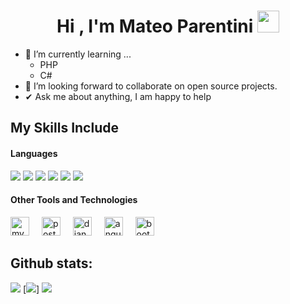 <h1 align="center"><b>Hi , I'm Mateo Parentini </b><img src="https://media.giphy.com/media/hvRJCLFzcasrR4ia7z/giphy.gif" width="35"></h1>
<!--  -->



- 🌱 I’m currently learning ...
  - PHP
  - C#
- 👯 I’m looking forward to collaborate on open source projects.
- ✔ Ask me about anything, I am happy to help<br>


## My Skills Include

<h4> Languages </h4>
<span> 
  <img src="https://img.shields.io/badge/HTML5-E34F26?style=for-the-badge&logo=html5&logoColor=white">
  <img src="https://img.shields.io/badge/CSS3-1572B6?style=for-the-badge&logo=css3&logoColor=white">
  <img src="https://img.shields.io/badge/JavaScript-F7DF1E?style=for-the-badge&logo=javascript&logoColor=black">
  <img src="https://img.shields.io/badge/Java-ED8B00?style=for-the-badge&logo=java&logoColor=white">
  <img src="https://img.shields.io/badge/python-3670A0?style=for-the-badge&logo=python&logoColor=ffdd54">
  <img src= "https://img.shields.io/badge/typescript-%23007ACC.svg?style=for-the-badge&logo=typescript&logoColor=white">
 


</span>


<h4> Other Tools and Technologies </h4>
<span>
  
<div align="left">
  <img src="https://cdn.jsdelivr.net/gh/devicons/devicon/icons/mysql/mysql-original.svg" height="30" alt="mysql logo"  />
  <img width="12" />
  <img src="https://cdn.jsdelivr.net/gh/devicons/devicon/icons/postgresql/postgresql-original.svg" height="30" alt="postgresql logo"  />
  <img width="12" />
  <img src="https://cdn.jsdelivr.net/gh/devicons/devicon/icons/django/django-plain.svg" height="30" alt="django logo"  />
  <img width="12" />
  <img src="https://cdn.jsdelivr.net/gh/devicons/devicon/icons/angularjs/angularjs-original.svg" height="30" alt="angularjs logo"  />
  <img width="12" />
  <img src="https://cdn.jsdelivr.net/gh/devicons/devicon/icons/bootstrap/bootstrap-original.svg" height="30" alt="bootstrap logo"  />


</div>






<h2>Github stats:</h2> 

[![](https://github-readme-stats.vercel.app/api?username=mateoparentini&show_icons=true&theme=tokyonight&hide_border=true&locale=en)](https://github.com/mateoparentini) [![](https://github-readme-streak-stats.herokuapp.com/?user=mateoparentini&theme=material-palenight)] [![](https://github-readme-stats.vercel.app/api/top-langs?username=mateoparentini&show_icons=true&theme=tokyonight&locale=en&layout=compact)](https://github.com/mateoparentini)


</div>
